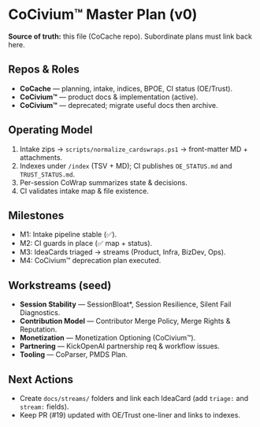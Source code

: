 <!-- status: stub; target: 150+ words -->
# CoCivium™ Master Plan (v0)

**Source of truth:** this file (CoCache repo). Subordinate plans must link back here.

## Repos & Roles
- **CoCache** — planning, intake, indices, BPOE, CI status (OE/Trust).
- **CoCivium™** — product docs & implementation (active).
- **CoCivium™** — deprecated; migrate useful docs then archive.

## Operating Model
1) Intake zips → `scripts/normalize_cardswraps.ps1` → front-matter MD + attachments.
2) Indexes under `/index` (TSV + MD); CI publishes `OE_STATUS.md` and `TRUST_STATUS.md`.
3) Per-session CoWrap summarizes state & decisions.
4) CI validates intake map & file existence.

## Milestones
- M1: Intake pipeline stable (✅).
- M2: CI guards in place (✅ map + status).
- M3: IdeaCards triaged → streams (Product, Infra, BizDev, Ops).
- M4: CoCivium™ deprecation plan executed.

## Workstreams (seed)
- **Session Stability** — SessionBloat*, Session Resilience, Silent Fail Diagnostics.
- **Contribution Model** — Contributor Merge Policy, Merge Rights & Reputation.
- **Monetization** — Monetization Optioning (CoCivium™).
- **Partnering** — KickOpenAI partnership req & workflow issues.
- **Tooling** — CoParser, PMDS Plan.

## Next Actions
- Create `docs/streams/` folders and link each IdeaCard (add `triage:` and `stream:` fields).
- Keep PR (#19) updated with OE/Trust one-liner and links to indexes.


